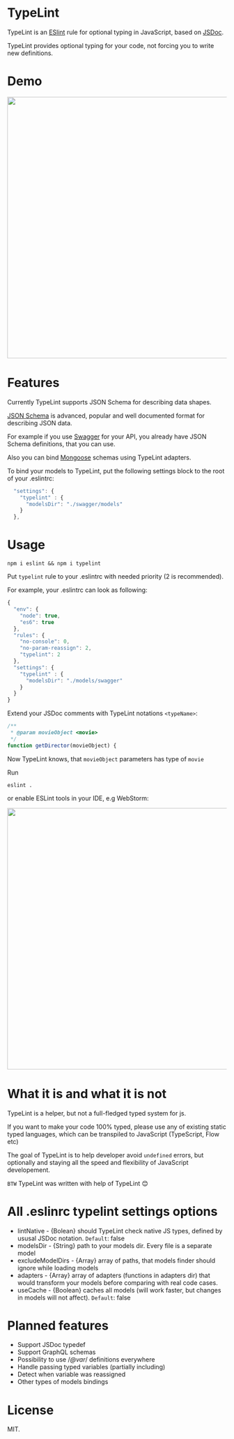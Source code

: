 # TypeLint

TypeLint is an [ESlint](http://eslint.org) rule for optional typing in JavaScript, based on [JSDoc](http://usejsdoc.org/).

TypeLint provides optional typing for your code, not forcing you to write new definitions.

# Demo

<img src="http://yarax.ru/images/demo.gif" width="600"/>

# Features

Currently TypeLint supports JSON Schema for describing data shapes.

[JSON Schema](http://json-schema.org/) is advanced, popular and well documented format for describing JSON data.


For example if you use [Swagger](http://swagger.io/) for your API, you already have JSON Schema definitions, that you can use.

Also you can bind [Mongoose](http://mongoosejs.com) schemas using TypeLint adapters.

To bind your models to TypeLint, put the following settings block to the root of your .eslintrc:

```js
  "settings": {
    "typelint" : {
      "modelsDir": "./swagger/models"
    }
  },
```

# Usage

```
npm i eslint && npm i typelint
```

Put `typelint` rule to your .eslintrc with needed priority (2 is recommended).

For example, your .eslintrc can look as following:
```js
{
  "env": {
    "node": true,
    "es6": true
  },
  "rules": {
    "no-console": 0,
    "no-param-reassign": 2,
    "typelint": 2
  },
  "settings": {
    "typelint" : {
      "modelsDir": "./models/swagger"
    }
  }
}

```

Extend your JSDoc comments with TypeLint notations `<typeName>`:

```js
/**
 * @param movieObject <movie>
 */
function getDirector(movieObject) {

```
Now TypeLint knows, that `movieObject` parameters has type of `movie`

Run
```
eslint .
```

or enable ESLint tools in your IDE, e.g WebStorm:

<img src="http://yarax.ru/images/wslint.png" width="600"/>

# What it is and what it is not

TypeLint is a helper, but not a full-fledged typed system for js.

If you want to make your code 100% typed, please use any of existing static typed languages, which can be transpiled to JavaScript (TypeScript, Flow etc)

The goal of TypeLint is to help developer avoid `undefined` errors, but optionally and staying all the speed and flexibility of JavaScript developement.

`BTW` TypeLint was written with help of TypeLint 😊️

# All .eslinrc typelint settings options

* lintNative - {Bolean} should TypeLint check native JS types, defined by ususal JSDoc notation. `Default`: false
* modelsDir - {String} path to your models dir. Every file is a separate model
* excludeModelDirs - {Array} array of paths, that models finder should ignore while loading models
* adapters - {Array} array of adapters (functions in adapters dir) that would transform your models before comparing with real code cases.
* useCache - {Boolean} caches all models (will work faster, but changes in models will not affect). `Default`: false

# Planned features

* Support JSDoc typedef
* Support GraphQL schemas
* Possibility to use /*@var*/ definitions everywhere
* Handle passing typed variables (partially including)
* Detect when variable was reassigned 
* Other types of models bindings

# License

MIT.